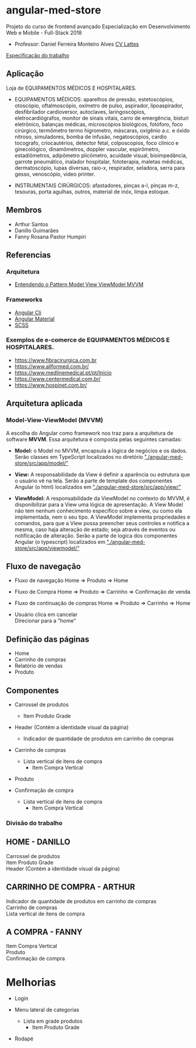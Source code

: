# angular-med-store
Projeto do curso de frontend avançado Especialização em Desenvolvimento Web e Mobile - Full-Stack 2018
- Professor: Daniel Ferreira Monteiro Alves [CV Lattes](http://buscatextual.cnpq.br/buscatextual/visualizacv.do?id=K4130406P8)

[Especificação do trabalho](https://github.com/danfma/pos-ufg-2018/wiki/Trabalho-final)


## Aplicação
Loja de EQUIPAMENTOS MÉDICOS E HOSPITALARES.

* EQUIPAMENTOS MÉDICOS: aparelhos de pressão, estetoscópios, otoscópio, oftalmoscópio, oxímetro de pulso, aspirador, lipoaspirador, desfibrilador cardioversor, autoclaves, laringoscópios, eletrocardiógrafos, monitor de sinais vitais, carro de emergência, bisturi eletrônico, balanças médicas, microscópios biológicos, fotóforo, foco cirúrgico, termômetro termo higrometro, máscaras, oxigênio a.c. e óxido nitroso, simuladores, bomba de infusão, negatoscópios, cardio tocografo, criocautérios, detector fetal, colposcopios, foco clínico e ginecológico, dinamômetros, doppler vascular, espirômetro, estadiômetros, adipômetro plicômetro, acuidade visual, bioimpedância, garrote pneumático, inalador hospitalar, fototerapia, maletas médicas, dermatoscópio, lupas diversas, raio-x, respirador, seladora, serra para gesso, venoscópio, video printer.

* INSTRUMENTAIS CIRÚRGICOS: afastadores, pinças a-l, pinças m-z, tesouras, porta agulhas, outros, material de inóx, limpa estoque.

## Membros
* Arthur Santos
* Danillo Guimarães
* Fanny Rosana Pastor Humpiri

## Referencias

### Arquitetura

* [Entendendo o Pattern Model View ViewModel MVVM](https://www.devmedia.com.br/entendendo-o-pattern-model-view-viewmodel-mvvm/18411)

### Frameworks

* [Angular Cli](https://cli.angular.io/)
* [Angular Material](https://material.angular.io/)
* [SCSS](http://sass-lang.com/)

### Exemplos de e-comerce de EQUIPAMENTOS MÉDICOS E HOSPITALARES.

* https://www.fibracirurgica.com.br
* https://www.allformed.com.br/
* https://www.medlinemedical.pt/pt/Inicio
* https://www.centermedical.com.br/
* https://www.hospinet.com.br/

## Arquitetura aplicada

### Model-View-ViewModel (MVVM)

A escolha do Angular como framework nos traz para a arquitetura de software **MVVM**. Essa arquitetura é composta pelas seguintes camadas:

- **Model:** o Model no MVVM, encapsula a lógica de negócios e os dados. Serão classes em TypeScript localizados no diretório ["./angular-med-store/src/app/model/"](https://github.com/acsantosabino/angular-med-store/tree/master/angular-med-store/src/app/model)

- **View:** A responsabilidade da View é definir a aparência ou estrutura que o usuário vê na tela. Serão a parte de template dos componentes Angular (o html) localizados em ["./angular-med-store/src/app/view/"](https://github.com/acsantosabino/angular-med-store/tree/master/angular-med-store/src/app/view)

- **ViewModel:** A responsabilidade da ViewModel no contexto do MVVM, é disponibilizar para a View uma lógica de apresentação. A View Model não tem nenhum conhecimento específico sobre a view, ou como ela implementada, nem o seu tipo. A ViewModel implementa propriedades e comandos, para que a View possa preencher seus controles e notifica a mesma, caso haja alteração de estado; seja através de eventos ou notificação de alteração. Serão a parte de logica dos componentes Angular (o typescript) localizados em ["./angular-med-store/src/app/viewmodel/"](https://github.com/acsantosabino/angular-med-store/tree/master/angular-med-store/src/app/viewmodel)

## Fluxo de navegação
* Fluxo de navegação
  Home => Produto => Home  
  
* Fluxo de Compra
  Home => Produto => Carrinho => Confirmação de venda
  
* Fluxo de continuação de compras
  Home => Produto => Carrinho => Home
  
* Usuário clica em cancelar  
  Direcionar para a "home"

## Definição das páginas
* Home
* Carrinho de compras
* Relatório de vendas
* Produto

## Componentes
* Carrossel de produtos
  * Item Produto Grade
  
* Header (Contém a identidade visual da página)
  * Indicador de quantidade de produtos em carrinho de compras

* Carrinho de compras
  * Lista vertical de itens de compra
    * Item Compra Vertical

* Produto

* Confirmação de compra
  * Lista vertical de itens de compra
    * Item Compra Vertical

### Divisão do trabalho

HOME - DANILLO  
----------------------------  
Carrossel de produtos  
Item Produto Grade  
Header (Contém a identidade visual da página)  


CARRINHO DE COMPRA - ARTHUR  
----------------------------  
Indicador de quantidade de produtos em carrinho de compras  
Carrinho de compras  
Lista vertical de itens de compra  


A COMPRA - FANNY  
----------------------------  
Item Compra Vertical  
Produto  
Confirmação de compra  

# Melhorias
* Login

* Menu lateral de categorias
  * Lista em grade produtos
    * Item Produto Grade

* Rodapé

